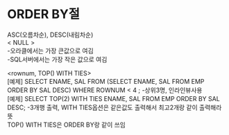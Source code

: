 # ORDER BY절
ASC(오름차순), DESC(내림차순)    
< NULL >     
-오라클에서는 가장 큰값으로 여김    
-SQL서버에서는 가장 작은 값으로 여김  
      
<rownum, TOP() WITH TIES>   
[예제] SELECT ENAME, SAL FROM (SELECT ENAME, SAL FROM EMP ORDER BY SAL DESC) WHERE ROWNUM < 4 ; -상위3명, 인라인뷰사용   
[예제] SELECT TOP(2) WITH TIES ENAME, SAL FROM EMP ORDER BY SAL DESC; -3개행 출력, WITH TIES옵션은 같은값도 출력해서 최고2개랑 같이 출력해라 뜻    
TOP() WITH TIES은 ORDER BY랑 같이 쓰임    
   
